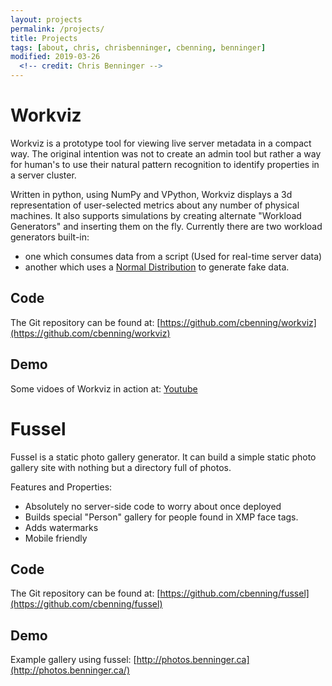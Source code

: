```yaml
---
layout: projects
permalink: /projects/
title: Projects
tags: [about, chris, chrisbenninger, cbenning, benninger]
modified: 2019-03-26
  <!-- credit: Chris Benninger -->
---
```


# Workviz

Workviz is a prototype tool for viewing live server metadata in a compact way. The original intention was not to create an admin tool but rather a way for human's to use their natural pattern recognition to identify properties in a server cluster.

Written in python, using NumPy and VPython, Workviz displays a 3d representation of user-selected metrics about any number of physical machines. It also supports simulations by creating alternate "Workload Generators" and inserting them on the fly. Currently there are two workload generators built-in:

 * one which consumes data from a script (Used for real-time server data)
 * another which uses a [Normal Distribution](http://en.wikipedia.org/wiki/Normal_distribution) to generate fake data.

## Code 
The Git repository can be found at: [https://github.com/cbenning/workviz](https://github.com/cbenning/workviz)

## Demo
Some vidoes of Workviz in action at: [Youtube](http://www.youtube.com/view_play_list?p=A64B8E4BEE6656D0)


# Fussel

Fussel is a static photo gallery generator. It can build a simple static photo gallery site with nothing but a directory full of photos.

Features and Properties:

 * Absolutely no server-side code to worry about once deployed
 * Builds special "Person" gallery for people found in XMP face tags.
 * Adds watermarks
 * Mobile friendly

## Code
The Git repository can be found at: [https://github.com/cbenning/fussel](https://github.com/cbenning/fussel)

## Demo
Example gallery using fussel: [http://photos.benninger.ca](http://photos.benninger.ca/)


